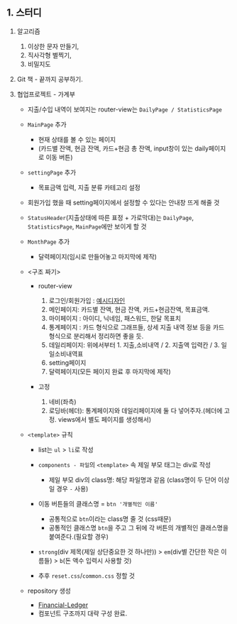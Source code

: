 ## 1. 스터디
1. 알고리즘 
	1. 이상한 문자 만들기, 
	2. 직사각형 별찍기, 
	3. 비밀지도
	
3. Git 책 - 끝까지 공부하기.

4. 협업프로젝트 - 가계부
	- 지출/수입 내역이 보여지는 router-view는 `DailyPage / StatisticsPage`
	- `MainPage` 추가 
		- 현재 상태를 볼 수 있는 페이지
		- (카드별 잔액, 현금 잔액, 카드+현금 총 잔액, input창이 있는 daily페이지로 이동 버튼)
	- `settingPage` 추가
		- 목표금액 입력, 지출 분류 카테고리 설정 
	- 회원가입 했을 때 setting페이지에서 설정할 수 있다는 안내창 뜨게 해줄 것
	- `StatusHeader`(지출상태에 따른 표정 + 가로막대)는 `DailyPage`, `StatisticsPage`, `MainPage`에만 보이게 할 것
	- `MonthPage` 추가
		- 달력페이지(임시로 만들어놓고 마지막에 제작)

	- <구조 짜기>
		- router-view
			1. 로그인/회원가입 : [예시디자인](https://www.pinterest.co.kr/pin/294422894372433721/)
			2. 메인페이지: 카드별 잔액, 현금 잔액, 카드+현금잔액, 목표금액.
			3. 마이페이지 : 아이디, 닉네임, 패스워드, 한달 목표치
			4. 통계페이지 : 카드 형식으로 그래프들, 상세 지출 내역 정보 등을 카드 형식으로 분리해서 정리하면 좋을 듯.
			5. 데일리페이지: 위에서부터 1. 지출,소비내역 / 2. 지출액 입력칸 / 3. 일일소비내역표
			6. setting페이지
			7. 달력페이지(모든 페이지 완료 후 마지막에 제작)

		- 고정
			1. 네비(좌측)
			2. 로딩바(헤더): 통계페이지와 데일리페이지에 둘 다 넣어주자.(헤더에 고정. views에서 별도 페이지를 생성해서)
			
	- `<template>` 규칙
	
		- list는 `ul` > `li`로 작성
		
		- `components - 파일`의 `<template>` 속 제일 부모 태그는 div로 작성
			- 제일 부모 div의 class명: 해당 파일명과 같음 (class명이 두 단어 이상일 경우 `-` 사용)
			
		- 이동 버튼들의 클래스명 = `btn '개별적인 이름'`
			- 공통적으로 `btn`이라는 class명 줄 것 (css때문)
			- 공통적인 클래스명 `btn`을 주고 그 뒤에 각 버튼의 개별적인 클래스명을 붙여준다.(필요할 경우)
			
		
		- `strong`(div 제목(제일 상단중요한 것 하나만)) > `em`(div별 간단한 작은 이름들) > `b`(돈 액수 입력시 사용할 것)
			
		- 추후 `reset.css`/`common.css` 정할 것
			
	- repository 생성
		- [Financial-Ledger](https://github.com/EunJaePark/Financial-Ledger)
		- 컴포넌트 구조까지 대략 구성 완료.
